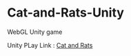 # Cat-and-Rats-Unity
WebGL Unity game

Unity PLay Link : [Cat and Rats](https://play.unity.com/mg/other/builds-2n-4)
